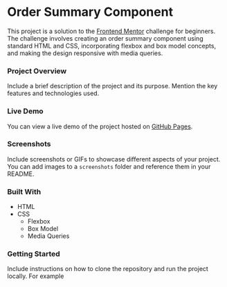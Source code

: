 
# Order Summary Component

This project is a solution to the [Frontend Mentor](https://www.frontendmentor.io/) challenge for beginners. The challenge involves creating an order summary component using standard HTML and CSS, incorporating flexbox and box model concepts, and making the design responsive with media queries.

### Project Overview

Include a brief description of the project and its purpose. Mention the key features and technologies used.

### Live Demo

You can view a live demo of the project hosted on [GitHub Pages](#provide-the-link-to-your-hosted-demo).

### Screenshots

Include screenshots or GIFs to showcase different aspects of your project. You can add images to a `screenshots` folder and reference them in your README.

### Built With

- HTML
- CSS
  - Flexbox
  - Box Model
  - Media Queries

### Getting Started

Include instructions on how to clone the repository and run the project locally. For example

